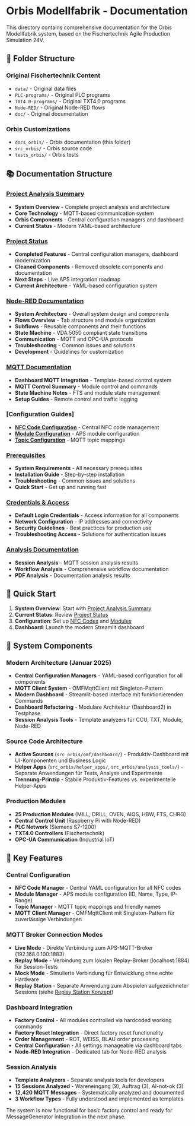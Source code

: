 # Orbis Modellfabrik - Documentation

This directory contains comprehensive documentation for the Orbis Modellfabrik system, based on the Fischertechnik Agile Production Simulation 24V.

## 📁 Folder Structure

### Original Fischertechnik Content
- `data/` - Original data files
- `PLC-programs/` - Original PLC programs
- `TXT4.0-programs/` - Original TXT4.0 programs
- `Node-RED/` - Original Node-RED flows
- `doc/` - Original documentation

### Orbis Customizations
- `docs_orbis/` - Orbis documentation (this folder)
- `src_orbis/` - Orbis source code
- `tests_orbis/` - Orbis tests

## 📚 Documentation Structure

### [Project Analysis Summary](./project-analysis-summary.md)
- **System Overview** - Complete project analysis and architecture
- **Core Technology** - MQTT-based communication system
- **Orbis Components** - Central configuration managers and dashboard
- **Current Status** - Modern YAML-based architecture

### [Project Status](./project-status.md)
- **Completed Features** - Central configuration managers, dashboard modernization
- **Cleaned Components** - Removed obsolete components and documentation
- **Next Steps** - Live APS integration roadmap
- **Current Architecture** - YAML-based configuration system

### [Node-RED Documentation](./node-red/)
- **System Architecture** - Overall system design and components
- **Flows Overview** - Tab structure and module organization
- **Subflows** - Reusable components and their functions
- **State Machine** - VDA 5050 compliant state transitions
- **Communication** - MQTT and OPC-UA protocols
- **Troubleshooting** - Common issues and solutions
- **Development** - Guidelines for customization

### [MQTT Documentation](./mqtt/)
- **Dashboard MQTT Integration** - Template-based control system
- **MQTT Control Summary** - Module control and commands
- **State Machine Notes** - FTS and module state management
- **Setup Guides** - Remote control and traffic logging

### [Configuration Guides]
- **[NFC Code Configuration](./nfc-code-configuration-guide.md)** - Central NFC code management
- **[Module Configuration](./module-configuration-guide.md)** - APS module configuration
- **[Topic Configuration](./topic-configuration-guide.md)** - MQTT topic mappings

### [Prerequisites](./prerequisites.md)
- **System Requirements** - All necessary prerequisites
- **Installation Guide** - Step-by-step installation
- **Troubleshooting** - Common issues and solutions
- **Quick Start** - Get up and running fast

### [Credentials & Access](./credentials.md)
- **Default Login Credentials** - Access information for all components
- **Network Configuration** - IP addresses and connectivity
- **Security Guidelines** - Best practices for production use
- **Troubleshooting Access** - Solutions for authentication issues

### [Analysis Documentation](./analysis/)
- **Session Analysis** - MQTT session analysis results
- **Workflow Analysis** - Comprehensive workflow documentation
- **PDF Analysis** - Documentation analysis results

## 🚀 Quick Start

1. **System Overview**: Start with [Project Analysis Summary](./project-analysis-summary.md)
2. **Current Status**: Review [Project Status](./project-status.md)
3. **Configuration**: Set up [NFC Codes](./nfc-code-configuration-guide.md) and [Modules](./module-configuration-guide.md)
4. **Dashboard**: Launch the modern Streamlit dashboard

## 🔧 System Components

### Modern Architecture (Januar 2025)
- **Central Configuration Managers** - YAML-based configuration for all components
- **MQTT Client System** - OMFMqttClient mit Singleton-Pattern
- **Modern Dashboard** - Streamlit-based interface mit funktionierenden Commands
- **Dashboard Refactoring** - Modulare Architektur (Dashboard2) in Testphase
- **Session Analysis Tools** - Template analyzers für CCU, TXT, Module, Node-RED

### Source Code Architecture
- **Active Sources** (`src_orbis/omf/dashboard/`) - Produktiv-Dashboard mit UI-Komponenten und Business Logic
- **Helper Apps** (`src_orbis/helper_apps/`, `src_orbis/analysis_tools/`) - Separate Anwendungen für Tests, Analyse und Experimente
- **Trennung-Prinzip** - Stabile Produktiv-Features vs. experimentelle Helper-Apps

### Production Modules
- **25 Production Modules** (MILL, DRILL, OVEN, AIQS, HBW, FTS, CHRG)
- **Central Control Unit** (Raspberry Pi with Node-RED)
- **PLC Network** (Siemens S7-1200)
- **TXT4.0 Controllers** (Fischertechnik)
- **OPC-UA Communication** (Industrial IoT)

## 🎯 Key Features

### Central Configuration
- **NFC Code Manager** - Central YAML configuration for all NFC codes
- **Module Manager** - APS module configuration (ID, Name, Type, IP-Range)
- **Topic Manager** - MQTT topic mappings and friendly names
- **MQTT Client Manager** - OMFMqttClient mit Singleton-Pattern für zuverlässige Verbindungen

### MQTT Broker Connection Modes
- **Live Mode** - Direkte Verbindung zum APS-MQTT-Broker (192.168.0.100:1883)
- **Replay Mode** - Verbindung zum lokalen Replay-Broker (localhost:1884) für Session-Tests
- **Mock Mode** - Simulierte Verbindung für Entwicklung ohne echte Hardware
- **Replay Station** - Separate Anwendung zum Abspielen aufgezeichneter Sessions (siehe [Replay Station Konzept](./helper_apps/omf-replay-station-concept.md))

### Dashboard Integration
- **Factory Control** - All modules controlled via hardcoded working commands
- **Factory Reset Integration** - Direct factory reset functionality
- **Order Management** - ROT, WEISS, BLAU order processing
- **Central Configuration** - All settings manageable via dashboard tabs
- **Node-RED Integration** - Dedicated tab for Node-RED analysis

### Session Analysis
- **Template Analyzers** - Separate analysis tools for developers
- **15 Sessions Analyzed** - Wareneingang (9), Auftrag (3), AI-not-ok (3)
- **12,420 MQTT Messages** - Systematically analyzed and documented
- **3 Workflow Types** - Fully understood and implemented as templates

The system is now functional for basic factory control and ready for MessageGenerator integration in the next phase. 